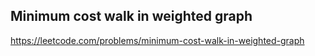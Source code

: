 ## Minimum cost walk in weighted graph
https://leetcode.com/problems/minimum-cost-walk-in-weighted-graph
